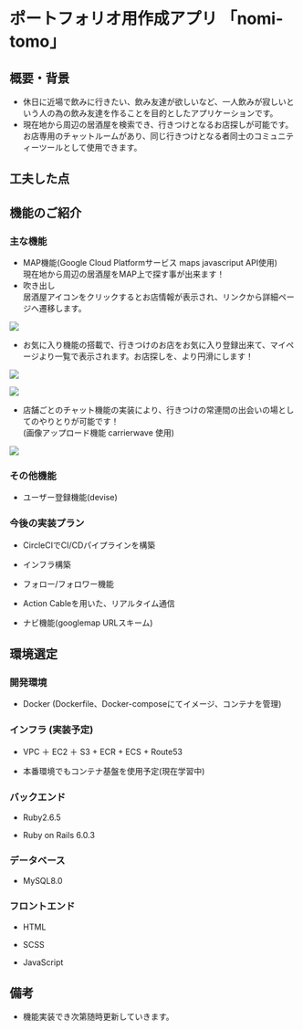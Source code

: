 # ポートフォリオ用作成アプリ  「nomi-tomo」

## 概要・背景
- 休日に近場で飲みに行きたい、飲み友達が欲しいなど、一人飲みが寂しいという人の為の飲み友達を作ることを目的としたアプリケーションです。
- 現在地から周辺の居酒屋を検索でき、行きつけとなるお店探しが可能です。お店専用のチャットルームがあり、同じ行きつけとなる者同士のコミュニティーツールとして使用できます。

## 工夫した点


## 機能のご紹介

### 主な機能
- MAP機能(Google Cloud Platformサービス maps javascriput API使用)<br>
現在地から周辺の居酒屋をMAP上で探す事が出来ます！<br>
- 吹き出し<br>
居酒屋アイコンをクリックするとお店情報が表示され、リンクから詳細ページへ遷移します。<br>




![](https://user-images.githubusercontent.com/69718302/97077462-e020ad80-161e-11eb-82d1-bb74d5abecd0.png)<br>



- お気に入り機能の搭載で、行きつけのお店をお気に入り登録出来て、マイページより一覧で表示されます。お店探しを、より円滑にします！

![](https://user-images.githubusercontent.com/69718302/97078275-26c5d600-1626-11eb-84f4-c82c620cb1fb.png)

![](https://user-images.githubusercontent.com/69718302/97081742-64832880-163f-11eb-8116-3b564aa96ea7.png)<br>


- 店舗ごとのチャット機能の実装により、行きつけの常連間の出会いの場としてのやりとりが可能です！<br>
(画像アップロード機能 carrierwave 使用)

![](https://user-images.githubusercontent.com/69718302/97077967-2a0b9280-1623-11eb-9532-a81c13f25752.png)<br>

### その他機能

- ユーザー登録機能(devise)

### 今後の実装プラン

- CircleCIでCI/CDパイプラインを構築

- インフラ構築

- フォロー/フォロワー機能

- Action Cableを用いた、リアルタイム通信

- ナビ機能(googlemap URLスキーム)

## 環境選定

### 開発環境

- Docker (Dockerfile、Docker-composeにてイメージ、コンテナを管理)

### インフラ (実装予定)

- VPC ＋ EC2 ＋ S3 +  ECR + ECS + Route53

- 本番環境でもコンテナ基盤を使用予定(現在学習中)

### バックエンド

- Ruby2.6.5

- Ruby on Rails 6.0.3

### データベース

- MySQL8.0

### フロントエンド

- HTML

- SCSS

- JavaScript

## 備考

- 機能実装でき次第随時更新していきます。